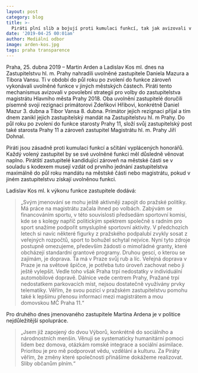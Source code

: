 ```yaml
---
layout: post
category: blog
title: >-  
  Piráti plní slib a bojují proti kumulaci funkcí, tak jak avizovali v povolební strategii. 2 uvolněné zastupitele nahradili další v pořadí
date: '2019-04-25 00:01am'
author: Mediální odbor
image: arden-kos.jpg
tags: praha transparence
---
```


Praha, 25. dubna 2019 – Martin Arden a Ladislav Kos ml. dnes na Zastupitelstvu hl. m. Prahy nahradili uvolněné zastupitele Daniela Mazura a Tibora Vansu. Ti v období do půl roku po zvolení do funkce zároveň vykonávali uvolněné funkce v jiných městských částech. Piráti tento mechanismus avizovali v povolební strategii pro volby do zastupitelstva magistrátu Hlavního města Prahy 2018. Oba uvolnění zastupitelé doručili písemně svoji rezignaci primátorovi Zdeňkovi Hřibovi, konkrétně Daniel Mazur 3. dubna a Tibor Vansa 8. dubna. Primátor jejich rezignaci přijal a tím dnem zanikl jejich zastupitelský mandát na Zastupitelstvu hl. m Prahy. Do půl roku po zvolení do funkce starosty Prahy 11, složí svůj zastupitelský post také starosta Prahy 11 a zároveň zastupitel Magistrátu hl. m. Prahy Jiří Dohnal.

Piráti jsou zásadně proti kumulaci funkcí a sčítání vyplácených honorářů. Každý volený zastupitel by se své uvolněné funkci měl důsledně věnovat naplno. Pirátští zastupitelé kandidující zároveň na městské části se v souladu s kodexem musejí vzdát od prvního jednání zastupitelstva maximálně do půl roku mandátu na městské části nebo magistrátu, pokud v jiném zastupitelstvu získají uvolněnou funkci. 

Ladislav Kos ml. k výkonu funkce zastupitele dodává: 

> „Svým jmenování se mohu ještě aktivněji zapojit do pražské politiky. Má práce na magistrátu začala ihned po volbách. Zabývám se financováním sportu, v této souvislosti předsedám sportovní komisi, kde se s kolegy napříč politickým spektrem společně s radním pro sport snažíme podpořit smysluplné sportovní aktivity. V předchozích letech si navíc některé figurky z pražského podpalubí zvykly sosat z veřejných rozpočtů, sport to bohužel schytal nejvíce. Nyní tyto zdroje postupně omezujeme, především žádosti o mimořádné granty, které obcházejí standardní grantové programy. Druhou gescí, o kterou se zajímám, je doprava. Ta má v Praze svůj rub a líc. Veřejná doprava v Praze je na světové špičce, je potřeba tuto úroveň zachovat nebo ji ještě vylepšit. Vedle toho však Praha trpí nedostatky v individuální automobilové dopravě. Dálnice vede centrem Prahy, Pražané trpí nedostatkem parkovacích míst, nejsou dostatečně využívány prvky telematiky. Věřím, že svou pozicí v pražském zastupitelstvu pomohu také k lepšímu přenosu informací mezi magistrátem a mou domovskou MČ Praha 11.“

Pro druhého dnes jmenovaného zastupitele Martina Ardena je v politice nejdůležitější spolupráce. 

> „Jsem již zapojený do dvou Výborů, konkrétně do sociálního a národnostních menšin. Věnuji se systematicky humanitární pomoci lidem bez domova, otázkám romské integrace a sociální asimilace. Prioritou je pro mě podporovat vědu, vzdělání a kulturu. Za Piráty věřím, že změny které společnosti přinášíme dokážeme realizovat. Sliby občanům plním.“
